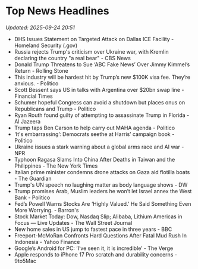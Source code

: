 # Top News Headlines

_Updated: 2025-09-24 20:51_

- DHS Issues Statement on Targeted Attack on Dallas ICE Facility - Homeland Security (.gov)
- Russia rejects Trump's criticism over Ukraine war, with Kremlin declaring the country "a real bear" - CBS News
- Donald Trump Threatens to Sue ‘ABC Fake News’ Over Jimmy Kimmel’s Return - Rolling Stone
- This industry will be hardest hit by Trump’s new $100K visa fee. They’re anxious. - Politico
- Scott Bessent says US in talks with Argentina over $20bn swap line - Financial Times
- Schumer hopeful Congress can avoid a shutdown but places onus on Republicans and Trump - Politico
- Ryan Routh found guilty of attempting to assassinate Trump in Florida - Al Jazeera
- Trump taps Ben Carson to help carry out MAHA agenda - Politico
- ‘It's embarrassing’: Democrats seethe at Harris’ campaign book - Politico
- Ukraine issues a stark warning about a global arms race and AI war - NPR
- Typhoon Ragasa Slams Into China After Deaths in Taiwan and the Philippines - The New York Times
- Italian prime minister condemns drone attacks on Gaza aid flotilla boats - The Guardian
- Trump's UN speech no laughing matter as body language shows - DW
- Trump promises Arab, Muslim leaders he won’t let Israel annex the West Bank - Politico
- Fed’s Powell Warns Stocks Are ‘Highly Valued.’ He Said Something Even More Worrying. - Barron's
- Stock Market Today: Dow, Nasdaq Slip; Alibaba, Lithium Americas in Focus — Live Updates - The Wall Street Journal
- New home sales in US jump to fastest pace in three years - BBC
- Freeport-McMoRan Confronts Hard Questions After Fatal Mud Rush In Indonesia - Yahoo Finance
- Google’s Android for PC: ‘I’ve seen it, it is incredible’ - The Verge
- Apple responds to iPhone 17 Pro scratch and durability concerns - 9to5Mac